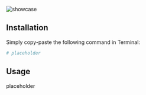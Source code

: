 ![showcase](https://github.com/user-attachments/assets/63dbd3d9-218b-40b1-b5a0-1f86a33714f4)

## Installation

Simply copy-paste the following command in Terminal:
```sh
# placeholder
```
## Usage

placeholder
